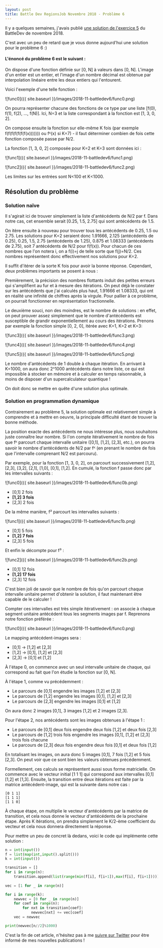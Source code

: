 ```yaml
---
layout: post
title: Battle Dev RegionsJob Novembre 2018 - Problème 6
---
```


Il y a quelques semaines, j'avais publié [une solution de l'exercice 5](https://kara71.github.io/BattleDev-nov-2018-1/) du BattleDev de novembre 2018.

C'est avec un peu de retard que je vous donne aujourd'hui une solution pour le problème 6 :)

#### L'énoncé du problème 6 est le suivant : 

On dispose d'une fonction définie sur [0, N] à valeurs dans [0, N]. L'image d'un entier est un entier, et l'image d'un nombre décimal est obtenue par interpolation linéaire entre les deux entiers qui l'entourent.

Voici l'exemple d'une telle fonction :

![func0]({{ site.baseurl }}/images/2018-11-battledev6/func0.png)

On pourra représenter chacune des fonctions de ce type par une liste [f(0), f(1), f(2), ..., f(N)]. Ici, N=3 et la liste correspondant à la fonction est [1, 3, 0, 2].

On compose ensuite la fonction sur elle-même K fois (par exemple f(f(f(f(f(f(f(x))))))) ou fᴷ(x) si K=7) - il faut déterminer combien de fois cette fonction composée passe par N/2.

La fonction [1, 3, 0, 2] composée pour K=2 et K=3 sont données ici :

![func1]({{ site.baseurl }}/images/2018-11-battledev6/func1.png)

![func2]({{ site.baseurl }}/images/2018-11-battledev6/func2.png)

Les limites sur les entrées sont N<100 et K<1000.

## Résolution du problème

### Solution naïve

Il s'agirait ici de trouver simplement la liste d'antécédents de N/2 par f. Dans notre cas, cet ensemble serait [0.25, 1.5, 2.75] qui sont antécédents de 1.5.

On itère ensuite à nouveau pour trouver tous les antécédents de 0.25, 1.5 ou 2.75. Les solutions pour K=2 seraient donc 1.91666, 2.125 (antécédents de 0.25), 0.25, 1.5, 2.75 (antécédents de 1.25), 0.875 et 1.08333 (antécédents de 2.75), soit 7 antécédents de N/2 pour f(f(x)). Pour chacun de ces nombres que l'on notera i, on a f(i)=j de telle sorte que f(j)=N/2. Ces nombres représentent donc effectivement nos solutions pour K=2.

Il suffit d'itérer de la sorte K fois pour avoir la bonne réponse. Cependant, deux problèmes importants se posent à nous :

Premièrement, la précision des nombres flottants induit des petites erreurs qui s'amplifient au fur et à mesure des itérations. On peut déjà le constater sur les antécédents que j'ai calculés plus haut, 1.91666 et 1.08333, qui ont en réalité une infinité de chiffres après la virgule. Pour pallier à ce problème, on pourrait fonctionner en représentation fractionnelle.

Le deuxième souci, non des moindres, est le nombre de solutions : en effet, on peut prouver assez simplement que le nombre d'antécédents est susceptible de grandir exponentiellement au cours des itérations. Prenons par exemple la fonction simple [0, 2, 0], itérée avec K=1, K=2 et K=3:

![func3]({{ site.baseurl }}/images/2018-11-battledev6/func3.png)

![func4]({{ site.baseurl }}/images/2018-11-battledev6/func4.png)

![func5]({{ site.baseurl }}/images/2018-11-battledev6/func5.png)

Le nombre d'antécédents de 1 double à chaque itération. En arrivant à K=1000, on aura donc 2^1000 antécédents dans notre liste, ce qui est impossible à stocker en mémoire et à calculer en temps raisonnable, à moins de disposer d'un supercalculateur quantique !

On doit donc se mettre en quête d'une solution plus optimale.

### Solution en programmation dynamique

Contrairement au problème 5, la solution optimale est relativement simple à comprendre et à mettre en oeuvre, la principale difficulté étant de trouver la bonne méthode.

La position exacte des antécédents ne nous intéresse plus, nous souhaitons juste connaître leur nombre. Si l'on compte itérativement le nombre de fois que fᴷ parcourt chaque intervalle unitaire ([0,1], [1,2], [2,3], etc.), on pourra savoir le nombre d'antécédents de N/2 par fᴷ (en prenant le nombre de fois que l'intervalle comprenant N/2 est parcouru).

Par exemple, pour la fonction [1, 3, 0, 2], on parcourt successivement [1,2], [2,3], [3,2], [2,1], [1,0], [0,1], [1,2]. En cumulé, la fonction f passe donc par les intervalles suivants :

![func0]({{ site.baseurl }}/images/2018-11-battledev6/func0b.png)

 - [0,1] 2 fois
 - **[1,2] 3 fois**
 - [2,3] 2 fois
 
De la même manière, f² parcourt les intervalles suivants :

![func1]({{ site.baseurl }}/images/2018-11-battledev6/func1b.png)

 - [0,1] 5 fois
 - **[1,2] 7 fois**
 - [2,3] 5 fois
 
Et enfin le décompte pour f³ :

![func2]({{ site.baseurl }}/images/2018-11-battledev6/func2b.png)

 - [0,1] 12 fois
 - **[1,2] 17 fois**
 - [2,3] 12 fois

C'est bien joli de savoir que le nombre de fois qu'on parcourt chaque intervalle unitaire permet d'obtenir la solution, il faut maintenant être capable de le calculer !

Compter ces intervalles est très simple itérativement : on associe à chaque segment unitaire antécédent tous les segments images par f. Reprenons notre fonction préférée :

![func0]({{ site.baseurl }}/images/2018-11-battledev6/func0.png)

Le mapping antécédent-images sera :

 - [0,1] -> [1,2] et [2,3]
 - [1,2] -> [0,1], [1,2] et [2,3]
 - [2,3] -> [0,1] et [1,2]

À l'étape 0, on commence avec un seul intervalle unitaire de chaque, qui correspond au fait que l'on étudie la fonction sur [0, N].

À l'étape 1, comme vu précédemment :

 - Le parcours de [0,1] engendre les images [1,2] et [2,3]
 - Le parcours de [1,2] engendre les images [0,1], [1,2] et [2,3]
 - Le parcours de [2,3] engendre les images [0,1] et [1,2]
 
On aura donc 2 images [0,1], 3 images [1,2] et 2 images [2,3].

Pour l'étape 2, nos antécédents sont les images obtenues à l'étape 1 :

 - Le parcours de [0,1] deux fois engendre deux fois [1,2] et deux fois [2,3]
 - Le parcours de [1,2] trois fois engendre les images [0,1], [1,2] et [2,3] trois fois chacune
 - Le parcours de [2,3] deux fois engendre deux fois [0,1] et deux fois [1,2]
 
En totalisant les images, on aura donc 5 images [0,1], 7 fois [1,2] et 5 fois [2,3]. On peut voir que ce sont bien les valeurs obtenues précédemment. 

Formellement, ces calculs se représentent aussi sous forme matricielle. On commence avec le vecteur initial [1 1 1] qui correspond aux intervalles [0,1] [1,2] et [1,3]. Ensuite, la transition entre deux itérations est faite par la matrice antécédent-image, qui est la suivante dans notre cas :

```
[0 1 1]
[1 1 1]
[1 1 0]
```

À chaque étape, on multiplie le vecteur d'antécédents par la matrice de transition, et cela nous donne le vecteur d'antécédents de la prochaine étape. Après K itérations, on prendra simplement le K/2-ème coefficient du vecteur et cela nous donnera directement la réponse.

Pour mettre un peu de concret là dedans, voici le code qui implémente cette solution :

```python
n = int(input())
f = list(map(int,input().split()))
k = int(input())

transition = []
for i in range(n):
    transition.append(list(range(min(f[i], f[i+1]),max(f[i], f[i+1]))))
    
vec = [1 for _ in range(n)]

for i in range(k):
    newvec = [0 for _ in range(n)]
    for coef in range(n):
        for nxt in transition[coef]:
            newvec[nxt] += vec[coef]
    vec = newvec

print(newvec[n//2]%1000)
```

C'est la fin de cet article, n'hésitez pas à me [suivre sur Twitter](https://twitter.com/MathisHammel) pour être informé de mes nouvelles publications !
